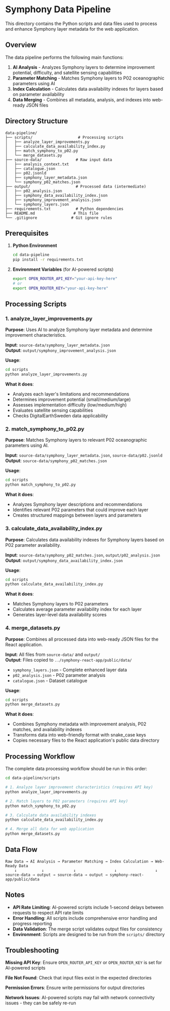 # Symphony Data Pipeline

This directory contains the Python scripts and data files used to process and enhance Symphony layer metadata for the web application.

## Overview

The data pipeline performs the following main functions:

1. **AI Analysis** - Analyzes Symphony layers to determine improvement potential, difficulty, and satellite sensing capabilities
2. **Parameter Matching** - Matches Symphony layers to P02 oceanographic parameters using AI
3. **Index Calculation** - Calculates data availability indexes for layers based on parameter availability
4. **Data Merging** - Combines all metadata, analysis, and indexes into web-ready JSON files

## Directory Structure

```
data-pipeline/
├── scripts/                    # Processing scripts
│   ├── analyze_layer_improvements.py
│   ├── calculate_data_availability_index.py
│   ├── match_symphony_to_p02.py
│   └── merge_datasets.py
├── source-data/               # Raw input data
│   ├── analysis_context.txt
│   ├── catalogue.json
│   ├── p02.jsonld
│   ├── symphony_layer_metadata.json
│   └── symphony_p02_matches.json
├── output/                    # Processed data (intermediate)
│   ├── p02_analysis.json
│   ├── symphony_data_availability_index.json
│   ├── symphony_improvement_analysis.json
│   └── symphony_layers.json
├── requirements.txt           # Python dependencies
├── README.md                 # This file
└── .gitignore               # Git ignore rules
```

## Prerequisites

1. **Python Environment**
   ```bash
   cd data-pipeline
   pip install -r requirements.txt
   ```

2. **Environment Variables** (for AI-powered scripts)
   ```bash
   export OPEN_ROUTER_API_KEY="your-api-key-here"
   # or
   export OPEN_ROUTER_KEY="your-api-key-here"
   ```

## Processing Scripts

### 1. analyze_layer_improvements.py
**Purpose**: Uses AI to analyze Symphony layer metadata and determine improvement characteristics.

**Input**: `source-data/symphony_layer_metadata.json`  
**Output**: `output/symphony_improvement_analysis.json`

**Usage**:
```bash
cd scripts
python analyze_layer_improvements.py
```

**What it does**:
- Analyzes each layer's limitations and recommendations
- Determines improvement potential (small/medium/large)
- Assesses implementation difficulty (low/medium/high)
- Evaluates satellite sensing capabilities
- Checks DigitalEarthSweden data applicability

### 2. match_symphony_to_p02.py
**Purpose**: Matches Symphony layers to relevant P02 oceanographic parameters using AI.

**Input**: `source-data/symphony_layer_metadata.json`, `source-data/p02.jsonld`  
**Output**: `source-data/symphony_p02_matches.json`

**Usage**:
```bash
cd scripts
python match_symphony_to_p02.py
```

**What it does**:
- Analyzes Symphony layer descriptions and recommendations
- Identifies relevant P02 parameters that could improve each layer
- Creates structured mappings between layers and parameters

### 3. calculate_data_availability_index.py
**Purpose**: Calculates data availability indexes for Symphony layers based on P02 parameter availability.

**Input**: `source-data/symphony_p02_matches.json`, `output/p02_analysis.json`  
**Output**: `output/symphony_data_availability_index.json`

**Usage**:
```bash
cd scripts
python calculate_data_availability_index.py
```

**What it does**:
- Matches Symphony layers to P02 parameters
- Calculates average parameter availability index for each layer
- Generates layer-level data availability scores

### 4. merge_datasets.py
**Purpose**: Combines all processed data into web-ready JSON files for the React application.

**Input**: All files from `source-data/` and `output/`  
**Output**: Files copied to `../symphony-react-app/public/data/`
- `symphony_layers.json` - Complete enhanced layer data
- `p02_analysis.json` - P02 parameter analysis
- `catalogue.json` - Dataset catalogue

**Usage**:
```bash
cd scripts
python merge_datasets.py
```

**What it does**:
- Combines Symphony metadata with improvement analysis, P02 matches, and availability indexes
- Transforms data into web-friendly format with snake_case keys
- Copies necessary files to the React application's public data directory

## Processing Workflow

The complete data processing workflow should be run in this order:

```bash
cd data-pipeline/scripts

# 1. Analyze layer improvement characteristics (requires API key)
python analyze_layer_improvements.py

# 2. Match layers to P02 parameters (requires API key)
python match_symphony_to_p02.py

# 3. Calculate data availability indexes
python calculate_data_availability_index.py

# 4. Merge all data for web application
python merge_datasets.py
```

## Data Flow

```
Raw Data → AI Analysis → Parameter Matching → Index Calculation → Web-Ready Data
    ↓           ↓             ↓                 ↓                 ↓
source-data → output → source-data → output → symphony-react-app/public/data
```

## Notes

- **API Rate Limiting**: AI-powered scripts include 1-second delays between requests to respect API rate limits
- **Error Handling**: All scripts include comprehensive error handling and progress reporting
- **Data Validation**: The merge script validates output files for consistency
- **Environment**: Scripts are designed to be run from the `scripts/` directory

## Troubleshooting

**Missing API Key**: Ensure `OPEN_ROUTER_API_KEY` or `OPEN_ROUTER_KEY` is set for AI-powered scripts

**File Not Found**: Check that input files exist in the expected directories

**Permission Errors**: Ensure write permissions for output directories

**Network Issues**: AI-powered scripts may fail with network connectivity issues - they can be safely re-run